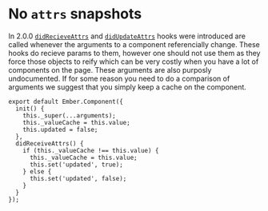 # No `attrs` snapshots

In 2.0.0 [`didRecieveAttrs`](https://guides.emberjs.com/v2.9.0/components/the-component-lifecycle/#toc_formatting-component-attributes-with-code-didreceiveattrs-code) and [`didUpdateAttrs`](https://guides.emberjs.com/v2.9.0/components/the-component-lifecycle/#toc_resetting-presentation-state-on-attribute-change-with-code-didupdateattrs-code) hooks were introduced are called whenever the arguments to a component referencially change. These hooks do recieve params to them, however one should not use them as they force those objects to reify which can be very costly when you have a lot of components on the page. These arguments are also purposly undocumented. If for some reason you need to do a comparison of arguments we suggest that you simply keep a cache on the component.

```
export default Ember.Component({
  init() {
    this._super(...arguments);
    this._valueCache = this.value;
    this.updated = false;
  },
  didReceiveAttrs() {
    if (this._valueCache !== this.value) {
      this._valueCache = this.value;
      this.set('updated', true);
    } else {
      this.set('updated', false);
    }
  }
});
```
